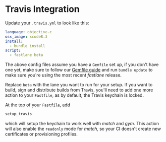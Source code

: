 # Travis Integration

Update your `.travis.yml` to look like this:

```yml
language: objective-c
osx_image: xcode8.3
install:
  - bundle install
script:
  - fastlane beta
```

The above config files assume you have a `Gemfile` set up, if you don't have one yet, make sure to follow our [Gemfile guide](https://docs.fastlane.tools/getting-started/ios/setup/#use-a-gemfile) and run `bundle update` to make sure you're using the most recent _fastlane_ release.

Replace `beta` with the lane you want to run for your setup. If you want to build, sign and distribute builds from Travis, you'll need to add one more action to your `Fastfile`, as by default, the Travis keychain is locked.

At the top of your `Fastfile`, add

```ruby
setup_travis
```

which will setup the keychain to work well with _match_ and _gym_. This action will also enable the `readonly` mode for _match_, so your CI doesn't create new certificates or provisioning profiles.